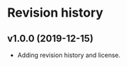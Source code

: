 Revision history
================



v1.0.0 (2019-12-15)
-------------------

* Adding revision history and license.
